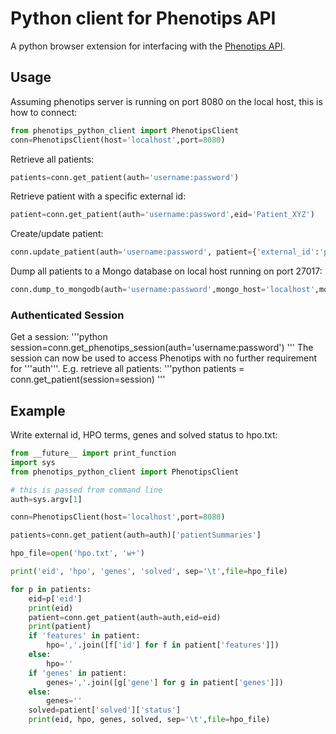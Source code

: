 # Python client for Phenotips API


A python browser extension for interfacing with the [Phenotips API](https://phenotips.org/DevGuide/RESTfulAPI).

## Usage

Assuming phenotips server is running on port 8080 on the local host, this is how to connect:

```python
from phenotips_python_client import PhenotipsClient
conn=PhenotipsClient(host='localhost',port=8080)
```

Retrieve all patients:
```python
patients=conn.get_patient(auth='username:password')
```

Retrieve patient with a specific external id:
```python
patient=conn.get_patient(auth='username:password',eid='Patient_XYZ')
```

Create/update patient:
```python
conn.update_patient(auth='username:password', patient={'external_id':'patient1','reporter':'Joe Bloggs','owner':'Joe Bloggs', 'features':{}}, eid='patient1')
```

Dump all patients to a Mongo database on local host running on port 27017:
```python
conn.dump_to_mongodb(auth='username:password',mongo_host='localhost',mongo_port='27017',mongo_dbname='patients')
```

### Authenticated Session 
Get a session:
'''python
session=conn.get_phenotips_session(auth='username:password')
'''
The session can now be used to access Phenotips with no further requirement for '''auth'''. E.g. retrieve all patients:
'''python
patients = conn.get_patient(session=session)
'''

## Example

Write external id, HPO terms, genes and solved status to hpo.txt:

```python
from __future__ import print_function
import sys
from phenotips_python_client import PhenotipsClient

# this is passed from command line
auth=sys.argv[1]

conn=PhenotipsClient(host='localhost',port=8080)

patients=conn.get_patient(auth=auth)['patientSummaries']

hpo_file=open('hpo.txt', 'w+')

print('eid', 'hpo', 'genes', 'solved', sep='\t',file=hpo_file)

for p in patients:
    eid=p['eid']
    print(eid)
    patient=conn.get_patient(auth=auth,eid=eid)
    print(patient)
    if 'features' in patient:
        hpo=','.join([f['id'] for f in patient['features']])
    else:
        hpo=''
    if 'genes' in patient:
        genes=','.join([g['gene'] for g in patient['genes']])
    else:
        genes=''
    solved=patient['solved']['status']
    print(eid, hpo, genes, solved, sep='\t',file=hpo_file)
  ```
